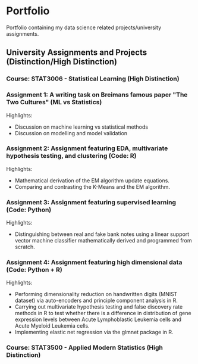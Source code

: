 # Portfolio
Portfolio containing my data science related projects/university assignments.

## University Assignments and Projects (Distinction/High Distinction)

### Course: STAT3006 - Statistical Learning (High Distinction)

### Assignment 1: A writing task on Breimans famous paper "The Two Cultures" (ML vs Statistics)
Highlights: 
* Discussion on machine learning vs statistical methods
* Discussion on modelling and model validation

### Assignment 2: Assignment featuring EDA, multivariate hypothesis testing, and clustering (Code: R) 
Highlights: 
* Mathematical derivation of the EM algorithm update equations.
* Comparing and contrasting the K-Means and the EM algorithm.

### Assignment 3: Assignment featuring supervised learning (Code: Python) 
Highlights: 
* Distinguishing between real and fake bank notes using a linear support vector machine classifier mathematically derived and programmed from scratch.

### Assignment 4: Assignment featuring high dimensional data (Code: Python + R)
Highlights:
* Performing dimensionality reduction on handwritten digits (MNIST dataset) via auto-encoders and principle component analysis in R. 
* Carrying out multivariate hypothesis testing and false discovery rate methods in R to test whether there is a difference in distribution of gene expression levels between Acute Lymphoblastic Leukemia cells and Acute Myeloid Leukemia cells.
* Implementing elastic net regression via the glmnet package in R.



### Course: STAT3500 - Applied Modern Statistics (High Distinction)
